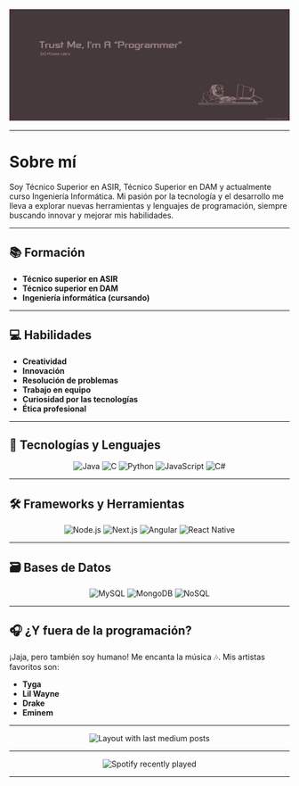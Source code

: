 <div align="center">
  <img height="200" width="100%" src="https://github.com/raulmoto/Ingenieria_Poo/blob/main/java.jpg" />
</div>

---

# Sobre mí

Soy Técnico Superior en ASIR, Técnico Superior en DAM y actualmente curso Ingeniería Informática. Mi pasión por la tecnología y el desarrollo me lleva a explorar nuevas herramientas y lenguajes de programación, siempre buscando innovar y mejorar mis habilidades.

---

## 📚 Formación

- **Técnico superior en ASIR**
- **Técnico superior en DAM**
- **Ingeniería informática (cursando)**

---

## 💻 Habilidades

- **Creatividad**
- **Innovación**
- **Resolución de problemas**
- **Trabajo en equipo**
- **Curiosidad por las tecnologías**
- **Ética profesional**

---

## 🔧 Tecnologías y Lenguajes

<div align="center">
  <img src="https://img.shields.io/badge/Java-%23FF0000?style=for-the-badge&logo=java&logoColor=white" alt="Java" />
  <img src="https://img.shields.io/badge/C-%2300599C?style=for-the-badge&logo=c&logoColor=white" alt="C" />
  <img src="https://img.shields.io/badge/Python-%23000?style=for-the-badge&logo=python&logoColor=white" alt="Python" />
  <img src="https://img.shields.io/badge/JavaScript-%23F7DF1E?style=for-the-badge&logo=javascript&logoColor=black" alt="JavaScript" />
  <img src="https://img.shields.io/badge/C%23-%23239120?style=for-the-badge&logo=csharp&logoColor=white" alt="C#" />
</div>

---

## 🛠️ Frameworks y Herramientas

<div align="center">
  <img src="https://img.shields.io/badge/Node.js-%2343853B?style=for-the-badge&logo=node.js&logoColor=white" alt="Node.js" />
  <img src="https://img.shields.io/badge/Next.js-%23000000?style=for-the-badge&logo=next.js&logoColor=white" alt="Next.js" />
  <img src="https://img.shields.io/badge/Angular-%23DD0031?style=for-the-badge&logo=angular&logoColor=white" alt="Angular" />
  <img src="https://img.shields.io/badge/React_Native-%2361DAFB?style=for-the-badge&logo=react&logoColor=black" alt="React Native" />
</div>

---

## 🗃️ Bases de Datos

<div align="center">
  <img src="https://img.shields.io/badge/MySQL-%234479A1?style=for-the-badge&logo=mysql&logoColor=white" alt="MySQL" />
  <img src="https://img.shields.io/badge/MongoDB-%2304A65C?style=for-the-badge&logo=mongodb&logoColor=white" alt="MongoDB" />
  <img src="https://img.shields.io/badge/NoSQL-%234A2F24?style=for-the-badge&logo=nosql&logoColor=white" alt="NoSQL" />
</div>

---

## 🎧 ¿Y fuera de la programación?

¡Jaja, pero también soy humano! Me encanta la música 🎶. Mis artistas favoritos son:

- **Tyga**
- **Lil Wayne**
- **Drake**
- **Eminem**

---

<div align="center">
  <img src="https://github-read-medium-git-main.pahlevikun.vercel.app/latest?limit=4" alt="Layout with last medium posts" />
</div>

---

<div align="center">
  <img src="https://spotify-recently-played-readme.vercel.app/api?count=5" alt="Spotify recently played" />
</div>

---

